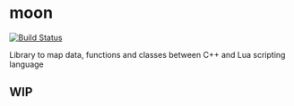 # moon
[![Build Status](https://travis-ci.org/mrcoalp/moon.svg?branch=main)](https://travis-ci.org/mrcoalp/moon)

Library to map data, functions and classes between C++ and Lua scripting language

## WIP
